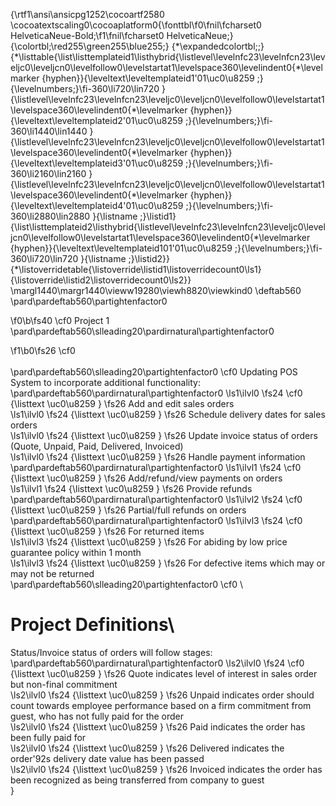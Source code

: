 {\rtf1\ansi\ansicpg1252\cocoartf2580
\cocoatextscaling0\cocoaplatform0{\fonttbl\f0\fnil\fcharset0 HelveticaNeue-Bold;\f1\fnil\fcharset0 HelveticaNeue;}
{\colortbl;\red255\green255\blue255;}
{\*\expandedcolortbl;;}
{\*\listtable{\list\listtemplateid1\listhybrid{\listlevel\levelnfc23\levelnfcn23\leveljc0\leveljcn0\levelfollow0\levelstartat1\levelspace360\levelindent0{\*\levelmarker \{hyphen\}}{\leveltext\leveltemplateid1\'01\uc0\u8259 ;}{\levelnumbers;}\fi-360\li720\lin720 }{\listlevel\levelnfc23\levelnfcn23\leveljc0\leveljcn0\levelfollow0\levelstartat1\levelspace360\levelindent0{\*\levelmarker \{hyphen\}}{\leveltext\leveltemplateid2\'01\uc0\u8259 ;}{\levelnumbers;}\fi-360\li1440\lin1440 }{\listlevel\levelnfc23\levelnfcn23\leveljc0\leveljcn0\levelfollow0\levelstartat1\levelspace360\levelindent0{\*\levelmarker \{hyphen\}}{\leveltext\leveltemplateid3\'01\uc0\u8259 ;}{\levelnumbers;}\fi-360\li2160\lin2160 }{\listlevel\levelnfc23\levelnfcn23\leveljc0\leveljcn0\levelfollow0\levelstartat1\levelspace360\levelindent0{\*\levelmarker \{hyphen\}}{\leveltext\leveltemplateid4\'01\uc0\u8259 ;}{\levelnumbers;}\fi-360\li2880\lin2880 }{\listname ;}\listid1}
{\list\listtemplateid2\listhybrid{\listlevel\levelnfc23\levelnfcn23\leveljc0\leveljcn0\levelfollow0\levelstartat1\levelspace360\levelindent0{\*\levelmarker \{hyphen\}}{\leveltext\leveltemplateid101\'01\uc0\u8259 ;}{\levelnumbers;}\fi-360\li720\lin720 }{\listname ;}\listid2}}
{\*\listoverridetable{\listoverride\listid1\listoverridecount0\ls1}{\listoverride\listid2\listoverridecount0\ls2}}
\margl1440\margr1440\vieww19280\viewh8820\viewkind0
\deftab560
\pard\pardeftab560\partightenfactor0

\f0\b\fs40 \cf0 Project 1\
\pard\pardeftab560\slleading20\pardirnatural\partightenfactor0

\f1\b0\fs26 \cf0 \
\
\pard\pardeftab560\slleading20\partightenfactor0
\cf0 Updating POS System to incorporate additional functionality:\
\pard\pardeftab560\pardirnatural\partightenfactor0
\ls1\ilvl0
\fs24 \cf0 {\listtext	\uc0\u8259 	}
\fs26 Add and edit sales orders \
\ls1\ilvl0
\fs24 {\listtext	\uc0\u8259 	}
\fs26 Schedule delivery dates for sales orders\
\ls1\ilvl0
\fs24 {\listtext	\uc0\u8259 	}
\fs26 Update invoice status of orders (Quote, Unpaid, Paid, Delivered, Invoiced)\
\ls1\ilvl0
\fs24 {\listtext	\uc0\u8259 	}
\fs26 Handle payment information\
\pard\pardeftab560\pardirnatural\partightenfactor0
\ls1\ilvl1
\fs24 \cf0 {\listtext	\uc0\u8259 	}
\fs26 Add/refund/view payments on orders\
\ls1\ilvl1
\fs24 {\listtext	\uc0\u8259 	}
\fs26 Provide refunds\
\pard\pardeftab560\pardirnatural\partightenfactor0
\ls1\ilvl2
\fs24 \cf0 {\listtext	\uc0\u8259 	}
\fs26 Partial/full refunds on orders\
\pard\pardeftab560\pardirnatural\partightenfactor0
\ls1\ilvl3
\fs24 \cf0 {\listtext	\uc0\u8259 	}
\fs26 For returned items\
\ls1\ilvl3
\fs24 {\listtext	\uc0\u8259 	}
\fs26 For abiding by low price guarantee policy within 1 month\
\ls1\ilvl3
\fs24 {\listtext	\uc0\u8259 	}
\fs26 For defective items which may or may not be returned \
\pard\pardeftab560\slleading20\partightenfactor0
\cf0 \
# Project Definitions\
Status/Invoice status of orders will follow stages:\
\pard\pardeftab560\pardirnatural\partightenfactor0
\ls2\ilvl0
\fs24 \cf0 {\listtext	\uc0\u8259 	}
\fs26 Quote indicates level of interest in sales order but non-final commitment\
\ls2\ilvl0
\fs24 {\listtext	\uc0\u8259 	}
\fs26 Unpaid indicates order should count towards employee performance based on a firm commitment from guest, who has not fully paid for the order\
\ls2\ilvl0
\fs24 {\listtext	\uc0\u8259 	}
\fs26 Paid indicates the order has been fully paid for\
\ls2\ilvl0
\fs24 {\listtext	\uc0\u8259 	}
\fs26 Delivered indicates the order\'92s delivery date value has been passed\
\ls2\ilvl0
\fs24 {\listtext	\uc0\u8259 	}
\fs26 Invoiced indicates the order has been recognized as being transferred from company to guest\
}
